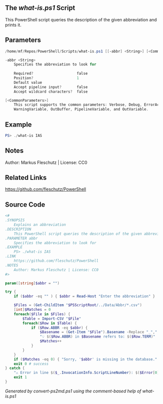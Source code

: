 ## The *what-is.ps1* Script

This PowerShell script queries the description of the given abbreviation and prints it.

## Parameters
```powershell
/home/mf/Repos/PowerShell/Scripts/what-is.ps1 [[-abbr] <String>] [<CommonParameters>]

-abbr <String>
    Specifies the abbreviation to look for
    
    Required?                    false
    Position?                    1
    Default value                
    Accept pipeline input?       false
    Accept wildcard characters?  false

[<CommonParameters>]
    This script supports the common parameters: Verbose, Debug, ErrorAction, ErrorVariable, WarningAction, 
    WarningVariable, OutBuffer, PipelineVariable, and OutVariable.
```

## Example
```powershell
PS> ./what-is IAS

```

## Notes
Author: Markus Fleschutz | License: CC0

## Related Links
https://github.com/fleschutz/PowerShell

## Source Code
```powershell
<#
.SYNOPSIS
	Explains an abbreviation
.DESCRIPTION
	This PowerShell script queries the description of the given abbreviation and prints it.
.PARAMETER abbr
	Specifies the abbreviation to look for
.EXAMPLE
	PS> ./what-is IAS
.LINK
	https://github.com/fleschutz/PowerShell
.NOTES
	Author: Markus Fleschutz | License: CC0
#>

param([string]$abbr = "")

try {
	if ($abbr -eq "" ) { $abbr = Read-Host "Enter the abbreviation" }

	$Files = (Get-ChildItem "$PSScriptRoot/../Data/Abbr/*.csv")
	[int]$Matches = 0
	foreach($File in $Files) {
		$Table = Import-CSV "$File"
		foreach($Row in $Table) {
			if ($Row.ABBR -eq $abbr) {
				$Basename = (Get-Item "$File").Basename -Replace "_"," "
				"💡 $($Row.ABBR) in $Basename refers to: $($Row.TERM)"
				$Matches++
			}
		}
	}
	if ($Matches -eq 0) { "Sorry, '$abbr' is missing in the database." }
	exit 0 # success
} catch {
	"⚠️ Error in line $($_.InvocationInfo.ScriptLineNumber): $($Error[0])"
	exit 1
}
```

*Generated by convert-ps2md.ps1 using the comment-based help of what-is.ps1*
